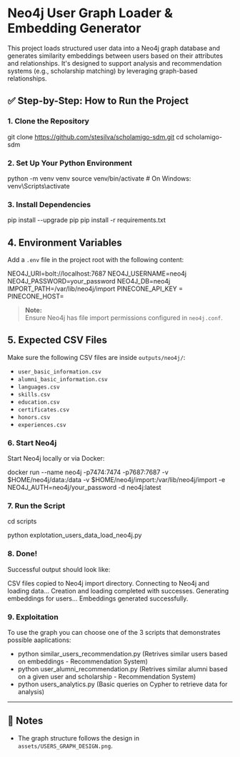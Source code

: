 # Neo4j User Graph Loader & Embedding Generator

This project loads structured user data into a Neo4j graph database and generates similarity embeddings between users based on their attributes and relationships. It's designed to support analysis and recommendation systems (e.g., scholarship matching) by leveraging graph-based relationships.

## ✅ Step-by-Step: How to Run the Project

### 1. Clone the Repository

git clone https://github.com/stesilva/scholamigo-sdm.git
cd scholamigo-sdm

### 2. Set Up Your Python Environment

python -m venv venv
source venv/bin/activate # On Windows: venv\Scripts\activate

### 3. Install Dependencies

pip install --upgrade pip
pip install -r requirements.txt

## 4. Environment Variables
Add a `.env` file in the project root with the following content:

NEO4J_URI=bolt://localhost:7687
NEO4J_USERNAME=neo4j
NEO4J_PASSWORD=your_password
NEO4J_DB=neo4j
IMPORT_PATH=/var/lib/neo4j/import
PINECONE_API_KEY = 
PINECONE_HOST=

> **Note:**  
> Ensure Neo4j has file import permissions configured in `neo4j.conf`.

## 5. Expected CSV Files

Make sure the following CSV files are inside `outputs/neo4j/`:

- `user_basic_information.csv`
- `alumni_basic_information.csv`
- `languages.csv`
- `skills.csv`
- `education.csv`
- `certificates.csv`
- `honors.csv`
- `experiences.csv`

### 6. Start Neo4j

Start Neo4j locally or via Docker:

docker run
--name neo4j
-p7474:7474 -p7687:7687
-v $HOME/neo4j/data:/data
-v $HOME/neo4j/import:/var/lib/neo4j/import
-e NEO4J_AUTH=neo4j/your_password
-d neo4j:latest

### 7. Run the Script

cd scripts

python explotation_users_data_load_neo4j.py

### 8. Done!

Successful output should look like:

 CSV files copied to Neo4j import directory.
 Connecting to Neo4j and loading data...
 Creation and loading completed with successes.
 Generating embeddings for users...
 Embeddings generated successfully.


### 9. Exploitation

To use the graph you can choose one of the 3 scripts that demonstrates possible aaplications:

- python similar_users_recommendation.py (Retrives similar users based on embeddings - Recommendation System)
- python user_alumni_recommendation.py (Retrives similar alumni based on a given user and scholarship - Recommendation System)
- python users_analytics.py (Basic queries on Cypher to retrieve data for analysis)

---

## 📌 Notes

- The graph structure follows the design in `assets/USERS_GRAPH_DESIGN.png`.
